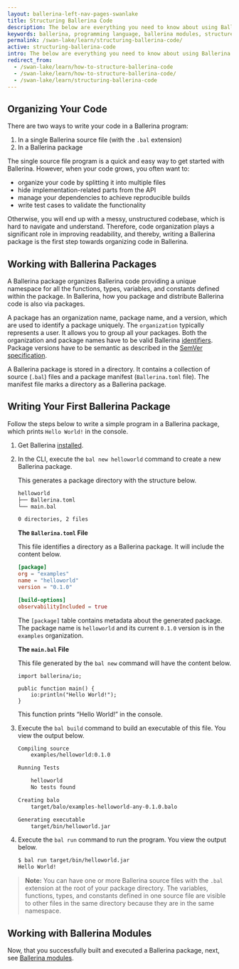 ```yaml
---
layout: ballerina-left-nav-pages-swanlake
title: Structuring Ballerina Code
description: The below are everything you need to know about using Ballerina packages to structure your code. It also introduces the package-related commands in the `ballerina` command-line tool.
keywords: ballerina, programming language, ballerina modules, structure code
permalink: /swan-lake/learn/structuring-ballerina-code/
active: structuring-ballerina-code
intro: The below are everything you need to know about using Ballerina packages to structure your code. It also introduces the package-related commands in the `ballerina` command-line tool.
redirect_from:
  - /swan-lake/learn/how-to-structure-ballerina-code
  - /swan-lake/learn/how-to-structure-ballerina-code/
  - /swan-lake/learn/structuring-ballerina-code
---
```


## Organizing Your Code

There are two ways to write your code in a Ballerina program: 

1. In a single Ballerina source file (with the `.bal` extension)
2. In a Ballerina package

The single source file program is a quick and easy way to get started with Ballerina. However, when your code grows, you often want to:
- organize your code by splitting it into multiple files 
- hide implementation-related parts from the API
- manage your dependencies to achieve reproducible builds
- write test cases to validate the functionality

Otherwise, you will end up with a messy, unstructured codebase, which is hard to navigate and understand. Therefore, code organization plays a significant role in improving readability, and thereby, writing a Ballerina package is the first step towards organizing code in Ballerina.

## Working with Ballerina Packages

A Ballerina package organizes Ballerina code providing a unique namespace for all the functions, types, variables, and constants defined within the package. In Ballerina, how you package and distribute Ballerina code is also via packages. 

A package has an organization name, package name, and a version, which are used to identify a package uniquely. The `organization` typically represents a user. It allows you to group all your packages. Both the organization and package names have to be valid Ballerina [identifiers](/spec/lang/master/#identifier). Package versions have to be semantic as described in the [SemVer specification](https://semver.org/).  

A Ballerina package is stored in a directory. It contains a collection of source (`.bal`) files and a package manifest (`Ballerina.toml` file). The manifest file marks a directory as a Ballerina package.

## Writing Your First Ballerina Package

Follow the steps below to write a simple program in a Ballerina package, which prints `Hello World!` in the console. 

1. Get Ballerina [installed](/swan-lake/learn/installing-ballerina).

2. In the CLI, execute the `bal new helloworld` command to create a new Ballerina package.

    This generates a package directory with the structure below. 

    ```bash
    helloworld
    ├── Ballerina.toml
    └── main.bal
    
    0 directories, 2 files
    ```

    **The `Ballerina.toml` File**

    This file identifies a directory as a Ballerina package. It will include the content below.

    ```toml
    [package]
    org = "examples"
    name = "helloworld"
    version = "0.1.0"

    [build-options]
    observabilityIncluded = true
    ```

    The `[package]` table contains metadata about the generated package. The package name is `helloworld` and its current `0.1.0` version is in the `examples` organization. 

    **The `main.bal` File**

    This file generated by the `bal new` command will have the content below.

    ```ballerina
    import ballerina/io;

    public function main() {
        io:println("Hello World!");
    }
    ```

    This function prints “Hello World!” in the console. 

3. Execute the `bal build` command to build an executable of this file. You view the output below.

    ```bash
    Compiling source
        examples/helloworld:0.1.0
    
    Running Tests
    
        helloworld
        No tests found
    
    Creating balo
        target/balo/examples-helloworld-any-0.1.0.balo
    
    Generating executable
        target/bin/helloworld.jar
    ```

4. Execute the `bal run` command to run the program. You view the output below.

    ```bash
   $ bal run target/bin/helloworld.jar
    Hello World!
    ```

>**Note:** You can have one or more Ballerina source files with the `.bal` extension at the root of your package directory. The variables, functions, types, and constants defined in one source file are visible to other files in the same directory because they are in the same namespace. 

## Working with Ballerina Modules

Now, that you successfully built and executed a Ballerina package, next, see [Ballerina modules](/swan-lake/learn/structuring-ballerina-code/working-with-ballerina-modules).  

<style> #tree-expand-all, #tree-collapse-all, .cTocElements {display:none;} .cGitButtonContainer {padding-left: 40px;} </style>




